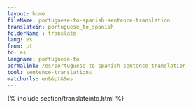 ```yaml
---
layout: home
fileName: portuguese-to-spanish-sentence-translation
translatein: portuguese_to_spanish
folderName : translate
lang: es
from: pt
to: es
langname: portuguese-to
permalink: /es/portuguese-to-spanish-sentence-translation
tool: sentence-translations
matchurls: en&&pt&&es
---
```

{% include section/translateinto.html %}
